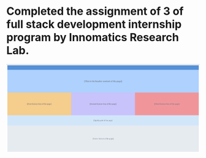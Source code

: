 # Completed the assignment of 3 of full stack development internship program by Innomatics Research Lab.

<img src= './images/responsive.png'>
